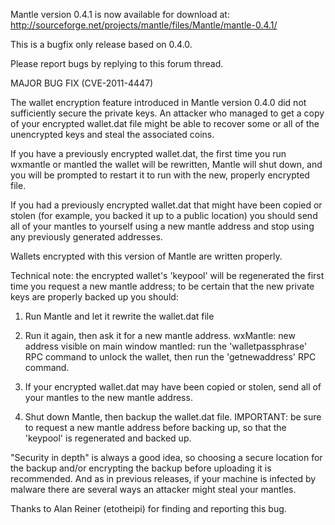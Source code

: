 Mantle version 0.4.1 is now available for download at:
http://sourceforge.net/projects/mantle/files/Mantle/mantle-0.4.1/

This is a bugfix only release based on 0.4.0.

Please report bugs by replying to this forum thread.

MAJOR BUG FIX  (CVE-2011-4447)

The wallet encryption feature introduced in Mantle version 0.4.0 did not sufficiently secure the private keys. An attacker who
managed to get a copy of your encrypted wallet.dat file might be able to recover some or all of the unencrypted keys and steal the
associated coins.

If you have a previously encrypted wallet.dat, the first time you run wxmantle or mantled the wallet will be rewritten, Mantle will
shut down, and you will be prompted to restart it to run with the new, properly encrypted file.

If you had a previously encrypted wallet.dat that might have been copied or stolen (for example, you backed it up to a public
location) you should send all of your mantles to yourself using a new mantle address and stop using any previously generated addresses.

Wallets encrypted with this version of Mantle are written properly.

Technical note: the encrypted wallet's 'keypool' will be regenerated the first time you request a new mantle address; to be certain that the
new private keys are properly backed up you should:

1. Run Mantle and let it rewrite the wallet.dat file

2. Run it again, then ask it for a new mantle address.
wxMantle: new address visible on main window
mantled: run the 'walletpassphrase' RPC command to unlock the wallet,  then run the 'getnewaddress' RPC command.

3. If your encrypted wallet.dat may have been copied or stolen, send all of your mantles to the new mantle address.

4. Shut down Mantle, then backup the wallet.dat file.
IMPORTANT: be sure to request a new mantle address before backing up, so that the 'keypool' is regenerated and backed up.

"Security in depth" is always a good idea, so choosing a secure location for the backup and/or encrypting the backup before uploading it is recommended. And as in previous releases, if your machine is infected by malware there are several ways an attacker might steal your mantles.

Thanks to Alan Reiner (etotheipi) for finding and reporting this bug.
